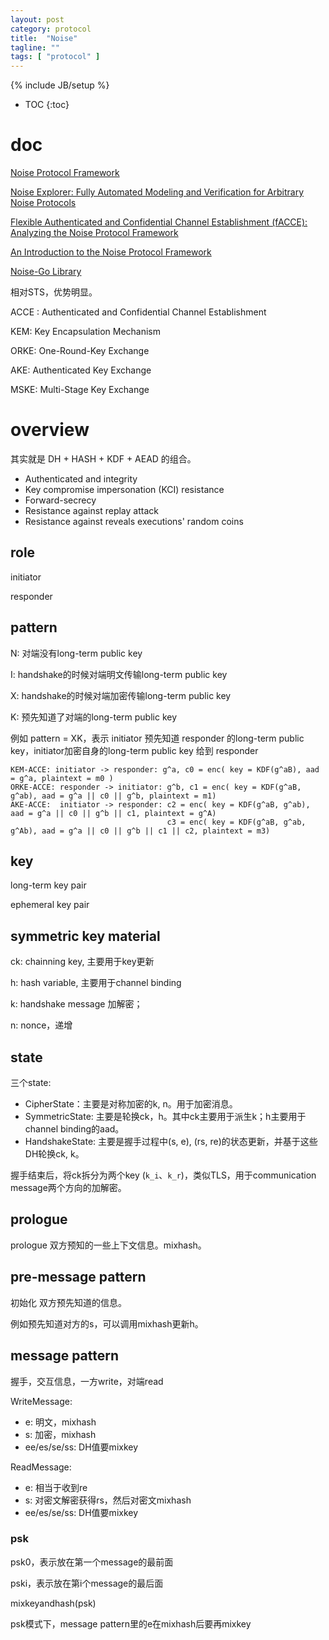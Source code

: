 ```yaml
---
layout: post
category: protocol
title:  "Noise"
tagline: ""
tags: [ "protocol" ] 
---
```

{% include JB/setup %}

* TOC
{:toc}

# doc

[Noise Protocol Framework](http://www.noiseprotocol.org/)

[Noise Explorer: Fully Automated Modeling and Verification for Arbitrary Noise Protocols](https://eprint.iacr.org/2018/766.pdf)

[Flexible Authenticated and Confidential Channel Establishment (fACCE): Analyzing the Noise Protocol Framework](https://eprint.iacr.org/2019/436.pdf)

[An Introduction to the Noise Protocol Framework](https://duo.com/labs/tech-notes/noise-protocol-framework-intro)

[Noise-Go Library](https://github.com/flynn/noise)

相对STS，优势明显。

ACCE : Authenticated and Confidential Channel Establishment

KEM: Key Encapsulation Mechanism

ORKE: One-Round-Key Exchange

AKE: Authenticated Key Exchange

MSKE: Multi-Stage Key Exchange

# overview

其实就是 DH + HASH + KDF + AEAD 的组合。
- Authenticated and integrity
- Key compromise impersonation (KCI) resistance
- Forward-secrecy
- Resistance against replay attack
- Resistance against reveals executions' random coins

## role

initiator

responder

## pattern

N: 对端没有long-term public key

I: handshake的时候对端明文传输long-term public key

X: handshake的时候对端加密传输long-term public key

K: 预先知道了对端的long-term public key

例如 pattern = XK，表示 initiator 预先知道 responder 的long-term public key，initiator加密自身的long-term public key 给到 responder

    KEM-ACCE: initiator -> responder: g^a, c0 = enc( key = KDF(g^aB), aad = g^a, plaintext = m0 )
    ORKE-ACCE: responder -> initiator: g^b, c1 = enc( key = KDF(g^aB, g^ab), aad = g^a || c0 || g^b, plaintext = m1)
    AKE-ACCE:  initiator -> responder: c2 = enc( key = KDF(g^aB, g^ab), aad = g^a || c0 || g^b || c1, plaintext = g^A) 
                                       c3 = enc( key = KDF(g^aB, g^ab, g^Ab), aad = g^a || c0 || g^b || c1 || c2, plaintext = m3) 
 
## key

long-term key pair

ephemeral key pair

## symmetric key material

ck: chainning key, 主要用于key更新

h:  hash variable, 主要用于channel binding

k:  handshake message 加解密；

n:  nonce，递增

## state

三个state:
- CipherState：主要是对称加密的k, n。用于加密消息。
- SymmetricState: 主要是轮换ck，h。其中ck主要用于派生k；h主要用于channel binding的aad。
- HandshakeState: 主要是握手过程中(s, e), (rs, re)的状态更新，并基于这些DH轮换ck, k。

握手结束后，将ck拆分为两个key (`k_i`、`k_r`)，类似TLS，用于communication message两个方向的加解密。

## prologue

prologue 双方预知的一些上下文信息。mixhash。

## pre-message pattern 

初始化 双方预先知道的信息。

例如预先知道对方的s，可以调用mixhash更新h。

## message pattern

握手，交互信息，一方write，对端read

WriteMessage: 
- e: 明文，mixhash
- s: 加密，mixhash
- ee/es/se/ss: DH值要mixkey 

ReadMessage:
- e: 相当于收到re
- s: 对密文解密获得rs，然后对密文mixhash
- ee/es/se/ss: DH值要mixkey

### psk

psk0，表示放在第一个message的最前面

pski，表示放在第i个message的最后面

mixkeyandhash(psk)

psk模式下，message pattern里的e在mixhash后要再mixkey


